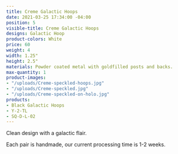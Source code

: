 ```yaml
---
title: Creme Galactic Hoops
date: 2021-03-25 17:34:00 -04:00
position: 5
visible-title: Creme Galactic Hoops
designs: Galactic Hoop
product-colors: White
price: 60
weight: 4
width: 1.25"
height: 2.5"
materials: Powder coated metal with goldfilled posts and backs.
max-quantity: 1
product-images:
- "/uploads/Creme-speckled-hoops.jpg"
- "/uploads/Creme-speckled.jpg"
- "/uploads/Creme-speckled-on-holo.jpg"
products:
- Black Galactic Hoops
- Y-2-TL
- SQ-D-L-02
---
```


Clean design with a galactic flair.

Each pair is handmade, our current processing time is 1-2 weeks.